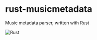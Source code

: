 # rust-musicmetadata
Music metadata parser, written with Rust

![Rust](https://github.com/leetreveil/rust-musicmetadata/workflows/Rust/badge.svg?branch=master)
